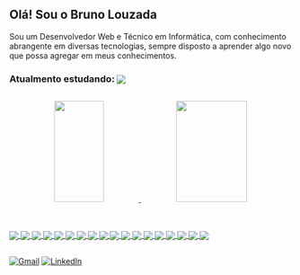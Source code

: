 ## Olá! Sou o Bruno Louzada
Sou um Desenvolvedor Web e Técnico em Informática, com conhecimento abrangente em diversas tecnologias, sempre disposto a aprender algo novo que possa agregar em meus conhecimentos.

### Atualmento estudando: <img align="center" src="https://img.shields.io/badge/C%23-239120?style=plastiic&logo=c-sharp&logoColor=white">

##

<div align="center">
  <a href="https://github.com/brunaumLL">
  <img height="180em" width="42%" src="https://github-readme-stats-sigma-five.vercel.app/api?username=brunaumLL&show_icons=true&theme=dark&include_all_commits=true&count_private=true"/>
  <img height="180em" width="50%" src="https://github-readme-stats-sigma-five.vercel.app/api/top-langs/?username=brunaumLL&layout=compact&langs_count=7&theme=dark"/>
</div>

 ##
 
<div style="display: inline_block"><br>
  <img align="center" src="https://img.shields.io/badge/JavaScript-F7DF1E?style=plastiic&logo=javascript&logoColor=black">
  <img align="center" src="https://img.shields.io/badge/Python-3776AB?style=plastiic&logo=python&logoColor=white">
  <img align="center" src="https://img.shields.io/badge/React-20232A?style=plastiic&logo=react&logoColor=61DAFB">
  <img align="center" src="https://img.shields.io/badge/TypeScript-007ACC?style=plastiic&logo=typescript&logoColor=white">
  <img align="center" src="https://img.shields.io/badge/Linux-FCC624?style=plastiic&logo=linux&logoColor=black">
  <img align="center" src="https://img.shields.io/badge/Visual_Studio_Code-0078D4?style=plastiic&logo=visual%20studio%20code&logoColor=white">
  <img align="center" src="https://img.shields.io/badge/HTML5-E34F26?style=plastiic&logo=html5&logoColor=white">
  <img align="center" src="https://img.shields.io/badge/CSS3-1572B6?style=plastiic&logo=css3&logoColor=white">
  <img align="center" src="https://img.shields.io/badge/GIT-E44C30?style=plastiic&logo=git&logoColor=white">
  <img align="center" src="https://img.shields.io/badge/GitHub-100000?style=plastiic&logo=github&logoColor=white">
  <img align="center" src="https://img.shields.io/badge/Node.js-43853D?style=plastiic&logo=node.js&logoColor=white">
  <img align="center" src="https://img.shields.io/badge/NPM-%23CB3837.svg?style=plastiic&logo=npm&logoColor=white">
  <img align="center" src="https://img.shields.io/badge/docker-%230db7ed.svg?style=plastiic&logo=docker&logoColor=white">
  <img align="center" src="https://img.shields.io/badge/express.js-%23404d59.svg?style=plastiic&logo=express&logoColor=%2361DAFB">
  <img align="center" src="https://img.shields.io/badge/Sequelize-52B0E7?style=plastiic&logo=Sequelize&logoColor=white">
  <img align="center" src="https://img.shields.io/badge/MySQL-00000F?style=plastiic&logo=mysql&logoColor=white">
  <img align="center" src="https://img.shields.io/badge/MongoDB-4EA94B?style=plastiic&logo=mongodb&logoColor=white">
  <img align="center" src="https://img.shields.io/badge/-Pytest-fff?style=plastiic&logo=pytest">
  
  ##

  [![Gmail](https://img.shields.io/badge/-GMAIL-D14836?style=plastic&logo=gmail&logoColor=white)](mailto:bruno99louzada@gmail.com)
  [![LinkedIn](https://img.shields.io/badge/-LINKEDIN-0077B5?style=plastic&logo=linkedin&logoColor=white)](https://www.linkedin.com/in/brunolorenzonlouzada/)

